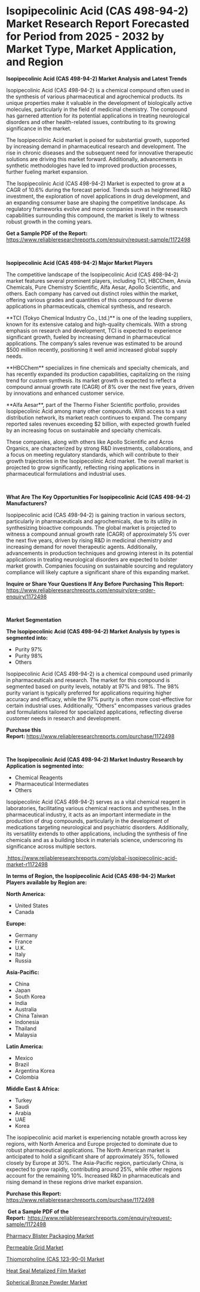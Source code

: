 <p><h1>Isopipecolinic Acid (CAS 498-94-2) Market Research Report Forecasted for Period from 2025 -  2032 by Market Type, Market Application, and Region</h1></p><p><strong>Isopipecolinic Acid (CAS 498-94-2) Market Analysis and Latest Trends</strong></p>
<p><p>Isopipecolinic Acid (CAS 498-94-2) is a chemical compound often used in the synthesis of various pharmaceutical and agrochemical products. Its unique properties make it valuable in the development of biologically active molecules, particularly in the field of medicinal chemistry. The compound has garnered attention for its potential applications in treating neurological disorders and other health-related issues, contributing to its growing significance in the market.</p><p>The Isopipecolinic Acid market is poised for substantial growth, supported by increasing demand in pharmaceutical research and development. The rise in chronic diseases and the subsequent need for innovative therapeutic solutions are driving this market forward. Additionally, advancements in synthetic methodologies have led to improved production processes, further fueling market expansion.</p><p>The Isopipecolinic Acid (CAS 498-94-2) Market is expected to grow at a CAGR of 10.6% during the forecast period. Trends such as heightened R&D investment, the exploration of novel applications in drug development, and an expanding consumer base are shaping the competitive landscape. As regulatory frameworks evolve and more companies invest in the research capabilities surrounding this compound, the market is likely to witness robust growth in the coming years.</p></p>
<p><strong>Get a Sample PDF of the Report:&nbsp;</strong> <a href="https://www.reliableresearchreports.com/enquiry/request-sample/1172498?utm_campaign=2128&utm_medium=2&utm_source=Github&utm_content=ia&utm_term=02022025&utm_id=isopipecolinic-acid-cas-498-94-2">https://www.reliableresearchreports.com/enquiry/request-sample/1172498</a></p>
<p>&nbsp;</p>
<p><strong>Isopipecolinic Acid (CAS 498-94-2) Major Market Players</strong></p>
<p><p>The competitive landscape of the Isopipecolinic Acid (CAS 498-94-2) market features several prominent players, including TCI, HBCChem, Anvia Chemicals, Pure Chemistry Scientific, Alfa Aesar, Apollo Scientific, and others. Each company has carved out distinct roles within the market, offering various grades and quantities of this compound for diverse applications in pharmaceuticals, chemical synthesis, and research.</p><p>**TCI (Tokyo Chemical Industry Co., Ltd.)** is one of the leading suppliers, known for its extensive catalog and high-quality chemicals. With a strong emphasis on research and development, TCI is expected to experience significant growth, fueled by increasing demand in pharmaceutical applications. The company’s sales revenue was estimated to be around $500 million recently, positioning it well amid increased global supply needs.</p><p>**HBCChem** specializes in fine chemicals and specialty chemicals, and has recently expanded its production capabilities, capitalizing on the rising trend for custom synthesis. Its market growth is expected to reflect a compound annual growth rate (CAGR) of 8% over the next five years, driven by innovations and enhanced customer service.</p><p>**Alfa Aesar**, part of the Thermo Fisher Scientific portfolio, provides Isopipecolinic Acid among many other compounds. With access to a vast distribution network, its market reach continues to expand. The company reported sales revenues exceeding $2 billion, with expected growth fueled by an increasing focus on sustainable and specialty chemicals.</p><p>These companies, along with others like Apollo Scientific and Acros Organics, are characterized by strong R&D investments, collaborations, and a focus on meeting regulatory standards, which will contribute to their growth trajectories in the Isopipecolinic Acid market. The overall market is projected to grow significantly, reflecting rising applications in pharmaceutical formulations and industrial uses.</p></p>
<p>&nbsp;</p>
<p><strong>What Are The Key Opportunities For Isopipecolinic Acid (CAS 498-94-2) Manufacturers?</strong></p>
<p><p>Isopipecolinic acid (CAS 498-94-2) is gaining traction in various sectors, particularly in pharmaceuticals and agrochemicals, due to its utility in synthesizing bioactive compounds. The global market is projected to witness a compound annual growth rate (CAGR) of approximately 5% over the next five years, driven by rising R&D in medicinal chemistry and increasing demand for novel therapeutic agents. Additionally, advancements in production techniques and growing interest in its potential applications in treating neurological disorders are expected to bolster market growth. Companies focusing on sustainable sourcing and regulatory compliance will likely capture a significant share of this expanding market.</p></p>
<p><strong>Inquire or Share Your Questions If Any Before Purchasing This Report:</strong> <a href="https://www.reliableresearchreports.com/enquiry/pre-order-enquiry/1172498?utm_campaign=2128&utm_medium=2&utm_source=Github&utm_content=ia&utm_term=02022025&utm_id=isopipecolinic-acid-cas-498-94-2">https://www.reliableresearchreports.com/enquiry/pre-order-enquiry/1172498</a></p>
<p>&nbsp;</p>
<p><strong>Market Segmentation</strong></p>
<p><strong>The Isopipecolinic Acid (CAS 498-94-2) Market Analysis by types is segmented into:</strong></p>
<p><ul><li>Purity 97%</li><li>Purity 98%</li><li>Others</li></ul></p>
<p><p>Isopipecolinic Acid (CAS 498-94-2) is a chemical compound used primarily in pharmaceuticals and research. The market for this compound is segmented based on purity levels, notably at 97% and 98%. The 98% purity variant is typically preferred for applications requiring higher accuracy and efficacy, while the 97% purity is often more cost-effective for certain industrial uses. Additionally, "Others" encompasses various grades and formulations tailored for specialized applications, reflecting diverse customer needs in research and development.</p></p>
<p><strong>Purchase this Report:&nbsp;</strong><a href="https://www.reliableresearchreports.com/purchase/1172498?utm_campaign=2128&utm_medium=2&utm_source=Github&utm_content=ia&utm_term=02022025&utm_id=isopipecolinic-acid-cas-498-94-2">https://www.reliableresearchreports.com/purchase/1172498</a></p>
<p>&nbsp;</p>
<p><strong>The Isopipecolinic Acid (CAS 498-94-2) Market Industry Research by Application is segmented into:</strong></p>
<p><ul><li>Chemical Reagents</li><li>Pharmaceutical Intermediates</li><li>Others</li></ul></p>
<p><p>Isopipecolinic Acid (CAS 498-94-2) serves as a vital chemical reagent in laboratories, facilitating various chemical reactions and syntheses. In the pharmaceutical industry, it acts as an important intermediate in the production of drug compounds, particularly in the development of medications targeting neurological and psychiatric disorders. Additionally, its versatility extends to other applications, including the synthesis of fine chemicals and as a building block in materials science, underscoring its significance across multiple sectors.</p></p>
<p><a href="https://www.reliableresearchreports.com/global-isopipecolinic-acid-market-r1172498?utm_campaign=2128&utm_medium=2&utm_source=Github&utm_content=ia&utm_term=02022025&utm_id=isopipecolinic-acid-cas-498-94-2">&nbsp;https://www.reliableresearchreports.com/global-isopipecolinic-acid-market-r1172498</a></p>
<p><strong>In terms of Region, the Isopipecolinic Acid (CAS 498-94-2) Market Players available by Region are:</strong></p>
<p>
    <p> <strong> North America: </strong>
        <ul>
            <li>United States</li>
            <li>Canada</li>
        </ul>
        </p> 
    <p> <strong> Europe: </strong>
        <ul>
            <li>Germany</li>
            <li>France</li>
            <li>U.K.</li>
            <li>Italy</li>
            <li>Russia</li>
        </ul>
        </p> 
    <p> <strong> Asia-Pacific: </strong>
        <ul>
            <li>China</li>
            <li>Japan</li>
            <li>South Korea</li>
            <li>India</li>
            <li>Australia</li>
            <li>China Taiwan</li>
            <li>Indonesia</li>
            <li>Thailand</li>
            <li>Malaysia</li>
        </ul>
        </p> 
    <p> <strong> Latin America: </strong>
        <ul>
            <li>Mexico</li>
            <li>Brazil</li>
            <li>Argentina Korea</li>
            <li>Colombia</li>
        </ul>
        </p> 
    <p> <strong> Middle East & Africa: </strong>
        <ul>
            <li>Turkey</li>
            <li>Saudi</li>
            <li>Arabia</li>
            <li>UAE</li>
            <li>Korea</li>
        </ul>
    </p>
    </p>
<p><p>The isopipecolinic acid market is experiencing notable growth across key regions, with North America and Europe projected to dominate due to robust pharmaceutical applications. The North American market is anticipated to hold a significant share of approximately 35%, followed closely by Europe at 30%. The Asia-Pacific region, particularly China, is expected to grow rapidly, contributing around 25%, while other regions account for the remaining 10%. Increased R&D in pharmaceuticals and rising demand in these regions drive market expansion.</p></p>
<p><strong>Purchase this Report: </strong><a href="https://www.reliableresearchreports.com/purchase/1172498?utm_campaign=2128&utm_medium=2&utm_source=Github&utm_content=ia&utm_term=02022025&utm_id=isopipecolinic-acid-cas-498-94-2">https://www.reliableresearchreports.com/purchase/1172498</a></p>
<p>&nbsp;<strong>Get a Sample PDF of the Report:&nbsp;&nbsp;</strong><a href="https://www.reliableresearchreports.com/enquiry/request-sample/1172498?utm_campaign=2128&utm_medium=2&utm_source=Github&utm_content=ia&utm_term=02022025&utm_id=isopipecolinic-acid-cas-498-94-2">https://www.reliableresearchreports.com/enquiry/request-sample/1172498</a></p>
<p><strong></strong></p>
<p><p><a href="https://www.linkedin.com/pulse/pharmacy-blister-packaging-market-analysis-future-growth-fbfzf?utm_campaign=2128&utm_medium=2&utm_source=Github&utm_content=ia&utm_term=02022025&utm_id=isopipecolinic-acid-cas-498-94-2">Pharmacy Blister Packaging Market</a></p><p><a href="https://www.linkedin.com/pulse/size-globalpermeable-grid-market-compounded-annual-growth-rate-xundc?utm_campaign=2128&utm_medium=2&utm_source=Github&utm_content=ia&utm_term=02022025&utm_id=isopipecolinic-acid-cas-498-94-2">Permeable Grid Market</a></p><p><a href="https://github.com/rosamariarocque98/Market-Research-Report-List-1/blob/main/thiomorpholine-cas-123-90-0-market.md?utm_campaign=2128&utm_medium=2&utm_source=Github&utm_content=ia&utm_term=02022025&utm_id=isopipecolinic-acid-cas-498-94-2">Thiomorpholine (CAS 123-90-0) Market</a></p><p><a href="https://www.linkedin.com/pulse/analyzing-heat-seal-metalized-film-market-2025-2032-comprehensive-tmv0f?utm_campaign=2128&utm_medium=2&utm_source=Github&utm_content=ia&utm_term=02022025&utm_id=isopipecolinic-acid-cas-498-94-2">Heat Seal Metalized Film Market</a></p><p><a href="https://www.linkedin.com/pulse/spherical-bronze-powder-market-revenue-projections-projected-8rv6f?utm_campaign=2128&utm_medium=2&utm_source=Github&utm_content=ia&utm_term=02022025&utm_id=isopipecolinic-acid-cas-498-94-2">Spherical Bronze Powder Market</a></p></p>